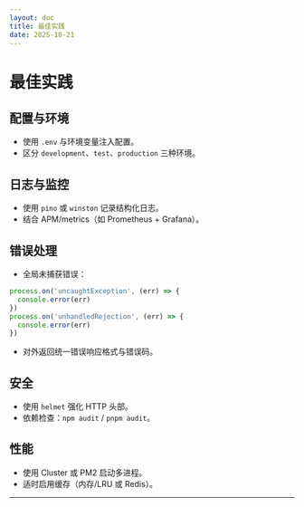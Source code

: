 ```yaml
---
layout: doc
title: 最佳实践
date: 2025-10-21
---
```


# 最佳实践

## 配置与环境
- 使用 `.env` 与环境变量注入配置。
- 区分 `development`、`test`、`production` 三种环境。

## 日志与监控
- 使用 `pino` 或 `winston` 记录结构化日志。
- 结合 APM/metrics（如 Prometheus + Grafana）。

## 错误处理
- 全局未捕获错误：
```js
process.on('uncaughtException', (err) => {
  console.error(err)
})
process.on('unhandledRejection', (err) => {
  console.error(err)
})
```
- 对外返回统一错误响应格式与错误码。

## 安全
- 使用 `helmet` 强化 HTTP 头部。
- 依赖检查：`npm audit` / `pnpm audit`。

## 性能
- 使用 Cluster 或 PM2 启动多进程。
- 适时启用缓存（内存/LRU 或 Redis）。

---
